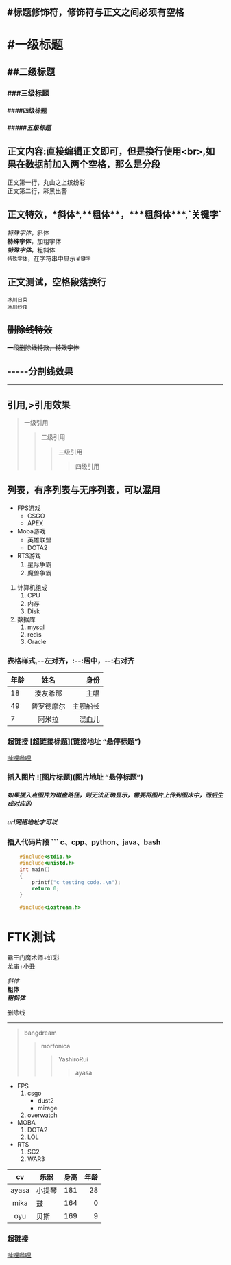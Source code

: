 ## #标题修饰符，修饰符与正文之间必须有空格

# #一级标题
## ##二级标题
### ###三级标题
#### ####四级标题
##### #####五级标题

## 正文内容:直接编辑正文即可，但是换行使用\<br\>,如果在数据前加入两个空格，那么是分段
正文第一行，丸山之上缤纷彩<br>
正文第二行，彩黑出警

## 正文特效，\*斜体\*,\*\*粗体\*\*，\*\*\*粗斜体\*\*\*,\`关键字\`

  *特殊字体*，斜体<br>
  **特殊字体**，加粗字体<br>
  ***特殊字体***，粗斜体<br>
  `特殊字体`，在字符串中显示`关键字`<br>

## 正文测试，空格段落换行
    冰川日菜
    冰川纱夜

## ~~删除线特效~~
~~一段删除线特效，特效字体~~<br>

## \-\-\-\-\-分割线效果
-----

## 引用,\>引用效果
> 一级引用
>> 二级引用
>>> 三级引用
>>>> 四级引用

## 列表，有序列表与无序列表，可以混用
* FPS游戏
  * CSGO
  * APEX
* Moba游戏
  * 英雄联盟
  * DOTA2
* RTS游戏
  1. 星际争霸
  2. 魔兽争霸

1. 计算机组成
   1. CPU
   2. 内存
   3. Disk
2. 数据库
   1. mysql
   2. redis
   3. Oracle


### 表格样式,\-\-左对齐，\:\-\-\:居中，\-\-\:右对齐
|年龄|姓名|身份|
--|:--:|--:
|18|湊友希那|主唱|
|49|普罗德摩尔|主舰船长|
|7|阿米拉|混血儿|

### 超链接 \[超链接标题\](链接地址 “悬停标题”)
[哔哩哔哩](https://www.bilibili.com "访问b站")

### 插入图片 \!\[图片标题\](图片地址 “悬停标题”)
##### 如果插入点图片为磁盘路径，则无法正确显示，需要将图片上传到图床中，而后生成对应的<br>
##### url网络地址才可以


### 插入代码片段 \`\`\` c、cpp、python、java、bash
```c
	#include<stdio.h>
	#include<unistd.h>
	int main()
	{
		printf("c testing code..\n");
		return 0;
	}
```

```cpp
	#include<iostream.h>
```


# FTK测试

霸王门魔术师+虹彩<br>
龙庙+小丑<br>

*斜体*<br>
**粗体**<br>
***粗斜体***<br>

~~删除线~~

-----

> bangdream
>> morfonica
>>> YashiroRui
>>>> ayasa


* FPS
  1. csgo
     * dust2
     * mirage
  2. overwatch
* MOBA
  1. DOTA2
  2. LOL
* RTS
  1. SC2
  2. WAR3


|cv|乐器|身高|年龄|
:--:|--|:--:|--:
|ayasa|小提琴|181|28|
|mika|鼓|164|0|
|oyu|贝斯|169|9|

### 超链接
[哔哩哔哩](https://www.bilibili.com "访问b站")



